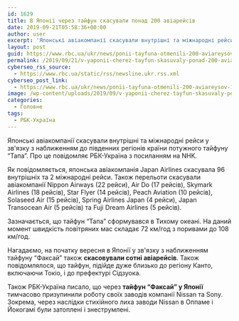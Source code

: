 ```yaml
---
id: 1629
title: В Японії через тайфун скасували понад 200 авіарейсів
date: 2019-09-21T05:58:36+00:00
author: user
excerpt: 'Японські авіакомпанії скасували внутрішні та міжнародні рейси у зв&#039;язку з наближенням до південних регіонів країни потужного тайфуну "Тапа". Про це повідомляє...'
layout: post
guid: https://www.rbc.ua/ukr/news/ponii-tayfuna-otmenili-200-aviareysov-1569043422.html
permalink: /2019/09/21/v-yaponii-cherez-tayfun-skasuvaly-ponad-200-aviareysiv/
cyberseo_rss_source:
  - https://www.rbc.ua/static/rss/newsline.ukr.rss.xml
cyberseo_post_link:
  - https://www.rbc.ua/ukr/news/ponii-tayfuna-otmenili-200-aviareysov-1569043422.html
image: /wp-content/uploads/2019/09/v-yaponii-cherez-tayfun-skasuvaly-ponad-200-aviareysiv.jpg
categories:
  - Головне
tags:
  - РБК-Україна
---
```

Японські авіакомпанії скасували внутрішні та міжнародні рейси у зв'язку з наближенням до південних регіонів країни потужного тайфуну &#8220;Тапа&#8221;. Про це повідомляє РБК-Україна з посиланням на NHK.

Як повідомляється, японська авіакомпанія Japan Airlines скасувала 96 внутрішніх та 2 міжнародні рейси. Також перельоти скасували авіакомпанії Nippon Airways (22 рейси), Air Do (17 рейсів), Skymark Airlines (18 рейсів), Star Flyer (14 рейсів), Peach Aviation (10 рейсів), Solaseed Air (15 рейсів), Spring Airlines Japan (4 рейси), Japan Transocean Air (5 рейсів) та Fuji Dream Airlines (5 рейсів).

Зазначається, що тайфун &#8220;Тапа&#8221; сформувався в Тихому океані. На даний момент швидкість повітряних мас складає 72 км/год з поривами до 108 км/год.

Нагадаємо, на початку вересня в Японії у зв'язку з наближенням тайфуну &#8220;Факсай&#8221; також **скасовували сотні авіарейсів**. Також повідомлялося, що тайфун, підійде дуже близько до регіону Канто, включаючи Токіо, і до префектурі Сідзуока.

Також РБК-Україна писало, що через **тайфун &#8220;Факсай&#8221; у Японії** тимчасово призупинили роботу своїх заводів компанії Nissan та Sony. Зокрема, через наслідки стихійного лиха заводи Nissan в Оппаме і Йокогамі були затоплені і знеструмлені.
